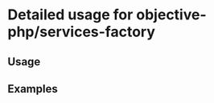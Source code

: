 Detailed usage for objective-php/services-factory
===============================

Usage 
-----



Examples
--------
